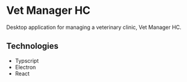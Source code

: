 # Vet Manager HC

Desktop application for managing a veterinary clinic, Vet Manager HC.

## Technologies

- Typscript
- Electron
- React
